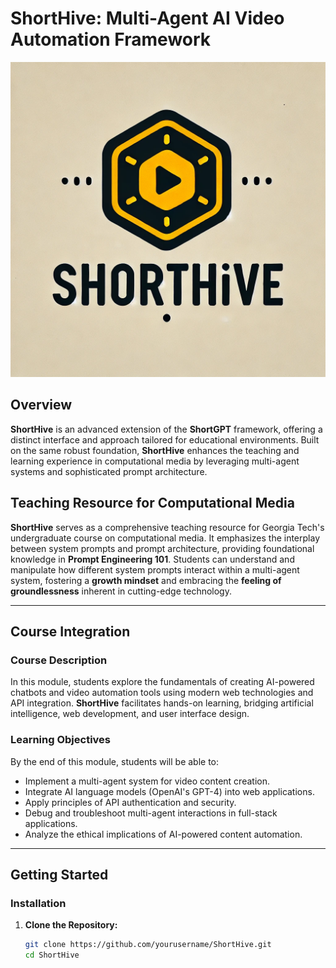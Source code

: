 # ShortHive: Multi-Agent AI Video Automation Framework

![ShortHive Logo](shorthive_logo_1.png)

## **Overview**

**ShortHive** is an advanced extension of the **ShortGPT** framework, offering a distinct interface and approach tailored for educational environments. Built on the same robust foundation, **ShortHive** enhances the teaching and learning experience in computational media by leveraging multi-agent systems and sophisticated prompt architecture.

## **Teaching Resource for Computational Media**

**ShortHive** serves as a comprehensive teaching resource for Georgia Tech's undergraduate course on computational media. It emphasizes the interplay between system prompts and prompt architecture, providing foundational knowledge in **Prompt Engineering 101**. Students can understand and manipulate how different system prompts interact within a multi-agent system, fostering a **growth mindset** and embracing the **feeling of groundlessness** inherent in cutting-edge technology.

---

## **Course Integration**

### **Course Description**

In this module, students explore the fundamentals of creating AI-powered chatbots and video automation tools using modern web technologies and API integration. **ShortHive** facilitates hands-on learning, bridging artificial intelligence, web development, and user interface design.

### **Learning Objectives**

By the end of this module, students will be able to:

- Implement a multi-agent system for video content creation.
- Integrate AI language models (OpenAI's GPT-4) into web applications.
- Apply principles of API authentication and security.
- Debug and troubleshoot multi-agent interactions in full-stack applications.
- Analyze the ethical implications of AI-powered content automation.

---

## **Getting Started**

### **Installation**

1. **Clone the Repository:**
   ```bash
   git clone https://github.com/yourusername/ShortHive.git
   cd ShortHive
